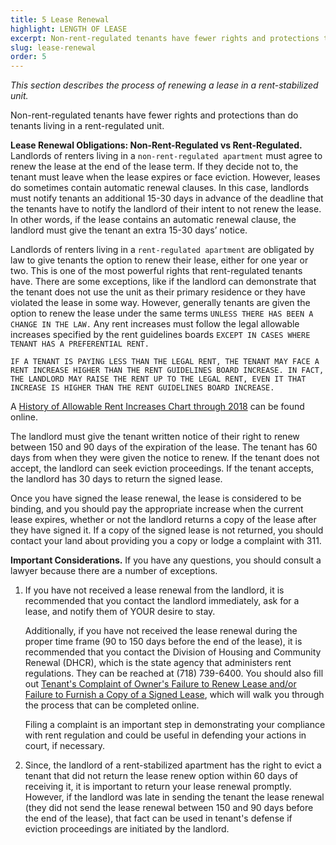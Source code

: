 ```yaml
---
title: 5 Lease Renewal
highlight: LENGTH OF LEASE
excerpt: Non-rent-regulated tenants have fewer rights and protections than do tenants living in a rent-regulated unit.
slug: lease-renewal
order: 5
---
```


_This section describes the process of renewing a lease in a rent-stabilized unit._

Non-rent-regulated tenants have fewer rights and protections than do tenants living in a rent-regulated unit.

**Lease Renewal Obligations: Non-Rent-Regulated vs Rent-Regulated.** Landlords of renters living in a `non-rent-regulated apartment` must agree to renew the lease at the end of the lease term. If they decide not to, the tenant must leave when the lease expires or face eviction. However, leases do sometimes contain automatic renewal clauses. In this case, landlords must notify tenants an additional 15-30 days in advance of the deadline that the tenants have to notify the landlord of their intent to not renew the lease. In other words, if the lease contains an automatic renewal clause, the landlord must give the tenant an extra 15-30 days’ notice.

Landlords of renters living in a `rent-regulated apartment` are obligated by law to give tenants the option to renew their lease, either for one year or two. This is one of the most powerful rights that rent-regulated tenants have. There are some exceptions, like if the landlord can demonstrate that the tenant does not use the unit as their primary residence or they have violated the lease in some way. However, generally tenants are given the option to renew the lease under the same terms `UNLESS THERE HAS BEEN A CHANGE IN THE LAW.` Any rent increases must follow the legal allowable increases specified by the rent guidelines boards `EXCEPT IN CASES WHERE TENANT HAS A PREFERENTIAL RENT.`

`IF A TENANT IS PAYING LESS THAN THE LEGAL RENT, THE TENANT MAY FACE A RENT INCREASE HIGHER THAN THE RENT GUIDELINES BOARD INCREASE. IN FACT, THE LANDLORD MAY RAISE THE RENT UP TO THE LEGAL RENT, EVEN IT THAT INCREASE IS HIGHER THAN THE RENT GUIDELINES BOARD INCREASE.`

A [History of Allowable Rent Increases Chart through 2018](http://www1.nyc.gov/assets/rentguidelinesboard/pdf/guidelines/aptorders2018.pdf) can be found online.

The landlord must give the tenant written notice of their right to renew between 150 and 90 days of the expiration of the lease. The tenant has 60 days from when they were given the notice to renew. If the tenant does not accept, the landlord can seek eviction proceedings. If the tenant accepts, the landlord has 30 days to return the signed lease.

Once you have signed the lease renewal, the lease is considered to be binding, and you should pay the appropriate increase when the current lease expires, whether or not the landlord returns a copy of the lease after they have signed it. If a copy of the signed lease is not returned, you should contact your land about providing you a copy or lodge a complaint with 311.

**Important Considerations.** If you have any questions, you should consult a lawyer because there are a number of exceptions.

1. If you have not received a lease renewal from the landlord, it is recommended that you contact the landlord immediately, ask for a lease, and notify them of YOUR desire to stay.

	Additionally, if you have not received the lease renewal during the proper time frame (90 to 150 days before the end of the lease), it is recommended that you contact the Division of Housing and Community Renewal (DHCR), which is the state agency that administers rent regulations. They can be reached at (718) 739-6400. You should also fill out [Tenant's Complaint of Owner's Failure to Renew Lease and/or Failure to Furnish a Copy of a Signed Lease](https://rent.hcr.ny.gov/RentConnect/Tenant/leaseViolationOverview), which will walk you through the process that can be completed online.

	Filing a complaint is an important step in demonstrating your compliance with rent regulation and could be useful in defending your actions in court, if necessary.

2. Since, the landlord of a rent-stabilized apartment has the right to evict a tenant that did not return the lease renew option within 60 days of receiving it, it is important to return your lease renewal promptly. However, if the landlord was late in sending the tenant the lease renewal (they did not send the lease renewal between 150 and 90 days before the end of the lease), that fact can be used in tenant's defense if eviction proceedings are initiated by the landlord.
